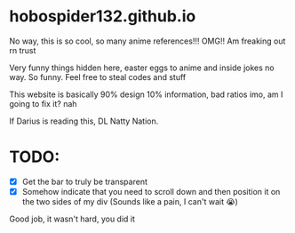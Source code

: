 # hobospider132.github.io

No way, this is so cool, so many anime references!!!
OMG!! Am freaking out rn trust

Very funny things hidden here, easter eggs to anime and inside jokes no way.
So funny. Feel free to steal codes and stuff 

This website is basically 90% design 10% information, bad ratios imo, am I going to fix it? nah

If Darius is reading this, DL Natty Nation.

# TODO:
- [x] Get the bar to truly be transparent
- [x] Somehow indicate that you need to scroll down and then position it on the two sides of my div
(Sounds like a pain, I can't wait 😭)

Good job, it wasn't hard, you did it
